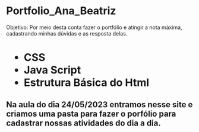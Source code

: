 # Portfolio_Ana_Beatriz

Objetivo: Por meio desta conta fazer o portfólio e atingir a nota máxima, cadastrando minhas dúvidas e as resposta delas.

<h1>
  <ul>
    <li> CSS </li>
    <li> Java Script </li>
    <li> Estrutura Básica do Html </li>
  </ul>
</h1>


<h2>
  <p> Na aula do dia 24/05/2023 entramos nesse site e criamos uma pasta para fazer o porfólio para cadastrar nossas atividades do dia a dia. </p>
</h2>
